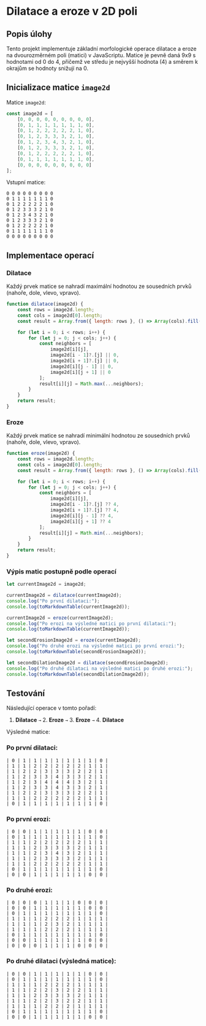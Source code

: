 # Dilatace a eroze v 2D poli

## Popis úlohy

Tento projekt implementuje základní morfologické operace dilatace a eroze na dvourozměrném poli (matici) v JavaScriptu. Matice je pevně daná 9x9 s hodnotami od 0 do 4, přičemž ve středu je nejvyšší hodnota (4) a směrem k okrajům se hodnoty snižují na 0.

## Inicializace matice `image2d`

Matice `image2d`:

```javascript
const image2d = [
    [0, 0, 0, 0, 0, 0, 0, 0, 0],
    [0, 1, 1, 1, 1, 1, 1, 1, 0],
    [0, 1, 2, 2, 2, 2, 2, 1, 0],
    [0, 1, 2, 3, 3, 3, 2, 1, 0],
    [0, 1, 2, 3, 4, 3, 2, 1, 0],
    [0, 1, 2, 3, 3, 3, 2, 1, 0],
    [0, 1, 2, 2, 2, 2, 2, 1, 0],
    [0, 1, 1, 1, 1, 1, 1, 1, 0],
    [0, 0, 0, 0, 0, 0, 0, 0, 0]
];
```

Vstupní matice:

```
0 0 0 0 0 0 0 0 0
0 1 1 1 1 1 1 1 0
0 1 2 2 2 2 2 1 0
0 1 2 3 3 3 2 1 0
0 1 2 3 4 3 2 1 0
0 1 2 3 3 3 2 1 0
0 1 2 2 2 2 2 1 0
0 1 1 1 1 1 1 1 0
0 0 0 0 0 0 0 0 0
```

## Implementace operací

### Dilatace

Každý prvek matice se nahradí maximální hodnotou ze sousedních prvků (nahoře, dole, vlevo, vpravo).

```javascript
function dilatace(image2d) {
    const rows = image2d.length;
    const cols = image2d[0].length;
    const result = Array.from({ length: rows }, () => Array(cols).fill(0));

    for (let i = 0; i < rows; i++) {
        for (let j = 0; j < cols; j++) {
            const neighbors = [
                image2d[i][j],
                image2d[i - 1]?.[j] || 0,
                image2d[i + 1]?.[j] || 0,
                image2d[i][j - 1] || 0,
                image2d[i][j + 1] || 0
            ];
            result[i][j] = Math.max(...neighbors);
        }
    }
    return result;
}
```

### Eroze

Každý prvek matice se nahradí minimální hodnotou ze sousedních prvků (nahoře, dole, vlevo, vpravo).

```javascript
function eroze(image2d) {
    const rows = image2d.length;
    const cols = image2d[0].length;
    const result = Array.from({ length: rows }, () => Array(cols).fill(0));

    for (let i = 0; i < rows; i++) {
        for (let j = 0; j < cols; j++) {
            const neighbors = [
                image2d[i][j],
                image2d[i - 1]?.[j] ?? 4,
                image2d[i + 1]?.[j] ?? 4,
                image2d[i][j - 1] ?? 4,
                image2d[i][j + 1] ?? 4
            ];
            result[i][j] = Math.min(...neighbors);
        }
    }
    return result;
}
```
### Výpis matic postupně podle operací

```javascript
let currentImage2d = image2d;

currentImage2d = dilatace(currentImage2d);
console.log("Po první dilataci:");
console.log(toMarkdownTable(currentImage2d));

currentImage2d = eroze(currentImage2d);
console.log("Po erozi na výsledné matici po první dilataci:");
console.log(toMarkdownTable(currentImage2d));

let secondErosionImage2d = eroze(currentImage2d);
console.log("Po druhé erozi na výsledné matici po první erozi:");
console.log(toMarkdownTable(secondErosionImage2d));

let secondDilationImage2d = dilatace(secondErosionImage2d);
console.log("Po druhé dilataci na výsledné matici po druhé erozi:");
console.log(toMarkdownTable(secondDilationImage2d));
```

## Testování

Následující operace v tomto pořadí:

1. **Dilatace** `→` 2. **Eroze** `→` 3. **Eroze** `→` 4. **Dilatace**

Výsledné matice:

### Po první dilataci:

```
| 0 | 1 | 1 | 1 | 1 | 1 | 1 | 1 | 0 |
| 1 | 1 | 2 | 2 | 2 | 2 | 2 | 1 | 1 |
| 1 | 2 | 2 | 3 | 3 | 3 | 2 | 2 | 1 |
| 1 | 2 | 3 | 3 | 4 | 3 | 3 | 2 | 1 |
| 1 | 2 | 3 | 4 | 4 | 4 | 3 | 2 | 1 |
| 1 | 2 | 3 | 3 | 4 | 3 | 3 | 2 | 1 |
| 1 | 2 | 2 | 3 | 3 | 3 | 2 | 2 | 1 |
| 1 | 1 | 2 | 2 | 2 | 2 | 2 | 1 | 1 |
| 0 | 1 | 1 | 1 | 1 | 1 | 1 | 1 | 0 |
```

### Po první erozi:

```
| 0 | 0 | 1 | 1 | 1 | 1 | 1 | 0 | 0 |
| 0 | 1 | 1 | 1 | 1 | 1 | 1 | 1 | 0 |
| 1 | 1 | 2 | 2 | 2 | 2 | 2 | 1 | 1 |
| 1 | 1 | 2 | 3 | 3 | 3 | 2 | 1 | 1 |
| 1 | 1 | 2 | 3 | 4 | 3 | 2 | 1 | 1 |
| 1 | 1 | 2 | 3 | 3 | 3 | 2 | 1 | 1 |
| 1 | 1 | 2 | 2 | 2 | 2 | 2 | 1 | 1 |
| 0 | 1 | 1 | 1 | 1 | 1 | 1 | 1 | 0 |
| 0 | 0 | 1 | 1 | 1 | 1 | 1 | 0 | 0 |
```

### Po druhé erozi:

```
| 0 | 0 | 0 | 1 | 1 | 1 | 0 | 0 | 0 |
| 0 | 0 | 1 | 1 | 1 | 1 | 1 | 0 | 0 |
| 0 | 1 | 1 | 1 | 1 | 1 | 1 | 1 | 0 |
| 1 | 1 | 1 | 2 | 2 | 2 | 1 | 1 | 1 |
| 1 | 1 | 1 | 2 | 3 | 2 | 1 | 1 | 1 |
| 1 | 1 | 1 | 2 | 2 | 2 | 1 | 1 | 1 |
| 0 | 1 | 1 | 1 | 1 | 1 | 1 | 1 | 0 |
| 0 | 0 | 1 | 1 | 1 | 1 | 1 | 0 | 0 |
| 0 | 0 | 0 | 1 | 1 | 1 | 0 | 0 | 0 |
```

### Po druhé dilataci (výsledná matice):

```
| 0 | 0 | 1 | 1 | 1 | 1 | 1 | 0 | 0 |
| 0 | 1 | 1 | 1 | 1 | 1 | 1 | 1 | 0 |
| 1 | 1 | 1 | 2 | 2 | 2 | 1 | 1 | 1 |
| 1 | 1 | 2 | 2 | 3 | 2 | 2 | 1 | 1 |
| 1 | 1 | 2 | 3 | 3 | 3 | 2 | 1 | 1 |
| 1 | 1 | 2 | 2 | 3 | 2 | 2 | 1 | 1 |
| 1 | 1 | 1 | 2 | 2 | 2 | 1 | 1 | 1 |
| 0 | 1 | 1 | 1 | 1 | 1 | 1 | 1 | 0 |
| 0 | 0 | 1 | 1 | 1 | 1 | 1 | 0 | 0 |
```



